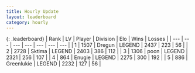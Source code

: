 ```yaml
---
title: Hourly Update
layout: leaderboard
category: hourly
---
```


{: .leaderboard}
| Rank | LV | Player | Division | Elo | Wins | Losses |
| --- | --- | --- | --- | --- | --- | --- |
| <span data-change="0">1</span> | 1507 | <span title="ID: 337810">Dregun</span> | LEGEND | <span data-change="0">2437</span> | <span data-change="0">223</span> | <span data-change="0">56</span> |
| <span data-change="0">2</span> | 2728 | <span title="ID: 353063">Sktima</span> | LEGEND | <span data-change="-13">2403</span> | <span data-change="0">386</span> | <span data-change="1">112</span> |
| <span data-change="0">3</span> | 1306 | <span title="ID: 540690">poon</span> | LEGEND | <span data-change="0">2321</span> | <span data-change="0">256</span> | <span data-change="0">107</span> |
| <span data-change="0">4</span> | 864 | <span title="ID: 623502">Enugie</span> | LEGEND | <span data-change="27">2275</span> | <span data-change="4">300</span> | <span data-change="0">192</span> |
| <span data-change="0">5</span> | 886 | <span title="ID: 540">Greenlukie</span> | LEGEND | <span data-change="0">2232</span> | <span data-change="0">127</span> | <span data-change="0">56</span> |